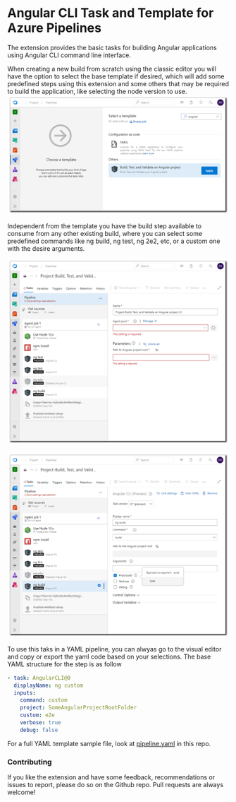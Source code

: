 # Angular CLI Task and Template for Azure Pipelines

The extension provides the basic tasks for building Angular applications using Angular CLI command line interface.

When creating a new build from scratch using the classic editor you will have the option to select the base template if desired, which will add some predefined steps using this extension and some others that may be required to build the application, like selecting the node version to use.
  ![Selecting the template from Classic Editor](https://raw.githubusercontent.com/alexruizprado/azure-pipelines-angular-cli-task/master/images/template_1.png)

Independent from the template you have the build step available to consume from any other existing build, where you can select some predefined commands like ng build, ng test, ng 2e2, etc, or a custom one with the desire arguments.

![Template applied](https://raw.githubusercontent.com/alexruizprado/azure-pipelines-angular-cli-task/master/images/template_2.png)

![Extra options](https://raw.githubusercontent.com/alexruizprado/azure-pipelines-angular-cli-task/master/images/template_3.png)

To use this taks in a YAML pipeline, you can alwyas go to the visual editor and copy or export the yaml code based on your selections. The base YAML structure for the step is as follow

```yaml
- task: AngularCLI@0
  displayName: ng custom
  inputs:
    command: custom
    project: SomeAngularProjectRootFolder
    custom: e2e
    verbose: true
    debug: false
```
For a full YAML template sample file, look at [pipeline.yaml](pipeline.yaml) in this repo.

### Contributing
If you like the extension and have some feedback, recommendations or issues to report, please do so on the Github repo. Pull requests are always welcome!
